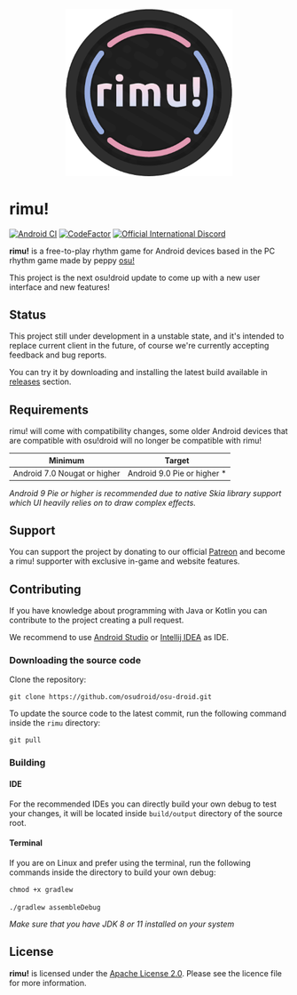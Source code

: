 <p align="center">
    <img width="300" src="/assets/logo.png">
</p>

# rimu!

[![Android CI](https://github.com/osudroid/osu-droid/workflows/Android%20CI/badge.svg?branch=master)](https://github.com/osudroid/osu-droid/actions?query=workflow%3A"Android+CI")
[![CodeFactor](https://www.codefactor.io/repository/github/osudroid/osu-droid/badge)](https://www.codefactor.io/repository/github/osudroid/osu-droid)
[![Official International Discord](https://discordapp.com/api/guilds/316545691545501706/widget.png?style=shield)](https://discord.gg/nyD92cE)

**rimu!** is a free-to-play rhythm game for Android devices based in the PC rhythm game made by peppy [osu!](https://github.com/ppy/osu)  

This project is the next osu!droid update to come up with a new user interface and new features!

## Status

This project still under development in a unstable state, and it's intended to replace current client
in the future, of course we're currently accepting feedback and bug reports.

You can try it by downloading and installing the latest build available
in [releases](https://github.com/reco1I/rimu/releases) section.

## Requirements

rimu! will come with compatibility changes, some older Android devices that are compatible with osu!droid will no
longer be compatible with rimu!

|           Minimum            |           Target            |
|:----------------------------:|:---------------------------:|
| Android 7.0 Nougat or higher | Android 9.0 Pie or higher * |

_Android 9 Pie or higher is recommended due to native Skia library support which UI heavily relies on to draw complex effects._

## Support

You can support the project by donating to our official [Patreon](https://www.patreon.com/osudroid) and become a rimu! supporter with exclusive in-game and website features.

## Contributing

If you have knowledge about programming with Java or Kotlin you can contribute to the project creating a pull request.

We recommend to use [Android Studio](https://developer.android.com/studio) or [Intellij IDEA](https://www.jetbrains.com/idea/) as IDE.

### Downloading the source code

Clone the repository:

```shell
git clone https://github.com/osudroid/osu-droid.git
```

To update the source code to the latest commit, run the following command inside the `rimu` directory:

```she
git pull
```

### Building


#### IDE
For the recommended IDEs you can directly build your own debug to test your changes, it will be located inside `build/output` directory of the source root.

#### Terminal
If you are on Linux and prefer using the terminal, run the following commands inside the directory to build your own debug: 
```she
chmod +x gradlew 

./gradlew assembleDebug
```

_Make sure that you have JDK 8 or 11 installed on your system_

## License

**rimu!** is licensed under the [Apache License 2.0](https://opensource.org/licenses/Apache-2.0). Please see the licence
file for more information.
